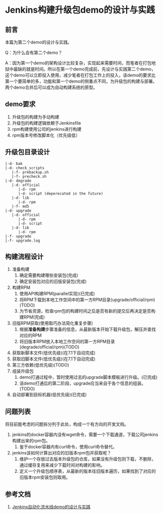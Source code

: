 # Jenkins构建升级包demo的设计与实践

## 前言

本篇为第二个demo的设计与实践。

Q：为什么会有第二个demo？

A：因为第一个demo的架构设计比较复杂，实现起来需要时间，而笔者在打包地狱中最缺的就是时间。所以在第一个demo完成前，先设计与实践第二个demo，这个demo可以立即投入使用，减少笔者在打包工作上的投入，该demo的要求比第一个要简单的多，功能和第一个demo的侧重点不同，为升级包的构建与部署。两个demo合并后可以成为自动构建系统的原型。

## demo要求

1. 升级包的构建为手动构建
2. 升级包的构建逻辑依赖于Jenkinsfile
3. rpm构建使用公司的jenkins进行构建
4. rpm版本号修改脚本化（优先级低）

## 升级包目录设计

```
|-d- bak
|-d- check_scripts
   |-f- prebackup.sh
   |-f- precheck.sh
|-d- degrade
   |-d- official
      |-d- rpm
      |-d- script (deperecated in the future)
   |-d- lib
      |-d- rpm
   |-f- md5
|-d- upgrade
   |-d- official
      |-d- rpm
      |-d- script
   |-d- lib
      |-d- rpm
|-f- upgrade
|-f- upgrade.log
```

## 构建流程设计

1. 准备构建
    1. 确定需要构建哪些安装包(完成)
    2. 确定安装包对应的旧版安装包(完成)
2. 构建RPM
    1. 使用API构建RPM(parallel实现)(已完成)
    2. 将RPM下载到本地工作空间中的第一方RPM目录(upgrade/official/rpm)(TODO)
    3. 为节省资源，检查rpm包的构建时间之后是否有新的提交后再决定是否构建RPM(完成)
3. 旧版RPM获取(使用取巧办法简化重复步骤)
    1. 根据**准备构建**步骤准备的信息，从最新版本开始下载升级包，解压并查找对应的RPM
    2. 将旧版本RPM放入本地工作空间的第一方RPM目录(degrade/official/rpm)(TODO)
4. 获取新脚本文件(低优先级)(在7.1下自动完成)
5. 获取旧脚本文件(低优先级)(在7.1下自动完成)
6. 第三方依赖(低优先级)(TODO)
7. 组装升级包
    1. demo打通过程中，暂时使用过去的upgrade脚本模板进行升级。(已完成)
    2. 该demo打通后的第二阶段，upgrade应当来自于各个信息的组装。(TODO)
8. 自动部署到目标机器(低优先级)(已完成)

## 问题列表

将目前能考虑的问题拆分列于此处，构成一个有方向的开发文档。

1. jenkins的docker容器内没有wget命令，需要一个下载通道，下载公司jenkins构建出来的rpm包。
    1. 鉴于docker容器内有curl命令，使用curl命令替代。
2. jenkins该如何计算出对应的旧版本rpm包并获取呢？
    1. 维护一个存放过去版本升级包的仓库，如果没有升级包则下载，不删除，通过缓存复用来减少下载时间对构建的影响。
    2. 定义一个升级包顺序表，从最新的版本往旧版本遍历，如果找到了对应的旧版本rpm安装包则取用。

## 参考文档

1. [Jenkins自动化流水线demo的设计与实践](./build_upgrade_package_automatically_design.md)